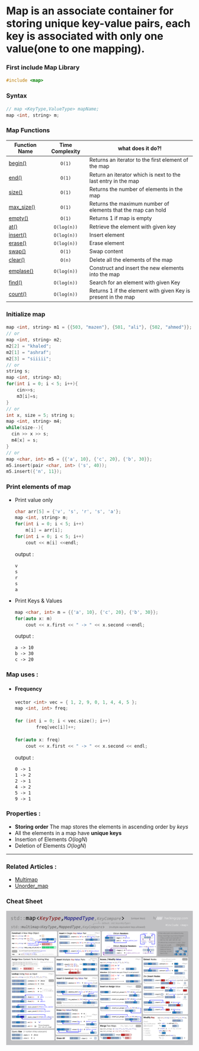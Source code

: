# **Map** is an associate container for storing unique key-value pairs, each key is associated with only one value(one to one mapping).

### First include Map Library
```cpp
#include <map>
```

### Syntax 
  ```cpp
  // map <KeyType,ValueType> mapName;
  map <int, string> m;
  ```
  
### Map Functions
| Function Name | Time Complexity | what does it do?! |
|--------------|:-----------------:|----------------------|
|[begin()](https://www.javatpoint.com/post/cpp-map-begin-function) | `O(1)` | Returns an iterator to the first element of the map|
|[end()](https://www.javatpoint.com/post/cpp-map-end-function) | `O(1)` | Return an iterator which is next to the last entry in the map|
|[size()](https://www.javatpoint.com/post/cpp-map-size-function) | `O(1)` | Returns the number of elements in the map|
|[max_size()](https://www.geeksforgeeks.org/map-max_size-in-c-stl/) | `O(1)` | Returns the maximum number of elements that the map can hold|
|[empty()](https://www.geeksforgeeks.org/mapempty-c-stl/) | `O(1)` | Returns 1 if map is empty|
|[at()](https://www.javatpoint.com/post/cpp-map-at-function) | `O(log(n))` | Retrieve the element with given key|
|[insert()](https://www.javatpoint.com/post/cpp-map-insert-function) | `O(log(n))` | Insert element|
|[erase()](https://www.geeksforgeeks.org/map-erase-function-in-c-stl/) | `O(log(n))` | Erase element|
|[swap()](https://www.javatpoint.com/post/cpp-map-swap-function) | `O(1)` | Swap content|
|[clear()](https://www.geeksforgeeks.org/mapclear-c-stl/) | `O(n)` | Delete all the elements of the map|
|[emplase()](https://www.javatpoint.com/post/cpp-map-emplace-function) | `O(log(n))` | Construct and insert the new elements into the map  |
|[find()](https://www.geeksforgeeks.org/map-find-function-in-c-stl/) | `O(log(n))` | Search for an element with given Key|
|[count()](https://www.geeksforgeeks.org/map-count-function-in-c-stl/) | `O(log(n))` | Returns 1 if the element with given Key is present in the map|

### Initialize map
  ```cpp
  map <int, string> m1 = {{503, "mazen"}, {501, "ali"}, {502, "ahmed"}};
  // or
  map <int, string> m2;
  m2[2] = "khaled";
  m2[1] = "ashraf";
  m2[3] = "siiiii";
  // or
  string s;
  map <int, string> m3;
  for(int i = 0; i < 5; i++){
      cin>>s;
      m3[i]=s;
  }
  // or
  int x, size = 5; string s;
  map <int, string> m4;
  while(size--){
    cin >> x >> s;
    m4[x] = s;
  }
  // or
  map <char, int> m5 = {{'a', 10}, {'c', 20}, {'b', 30}};
  m5.insert(pair <char, int> ('s', 40));
  m5.insert({'n', 11});
  ```
### Print elements of map
  - Print value only
    ```cpp
    char arr[5] = {'v', 's', 'r', 's', 'a'};
    map <int, string> m;
    for(int i = 0; i < 5; i++)
        m[i] = arr[i];
    for(int i = 0; i < 5; i++)
        cout << m[i] <<endl;
    ```
    output : 
    ```
    v
    s
    r
    s
    a
    ```
  - Print Keys & Values
    ```cpp
    map <char, int> m = {{'a', 10}, {'c', 20}, {'b', 30}};
    for(auto x: m)
        cout << x.first << " -> " << x.second <<endl;
    ```
    output :
    ```
    a -> 10
    b -> 30
    c -> 20
    ```
### Map uses :
  - #### Frequency
    ```cpp
    vector <int> vec = { 1, 2, 9, 0, 1, 4, 4, 5 };
    map <int, int> freq;

    for (int i = 0; i < vec.size(); i++)
            freq[vec[i]]++;

    for(auto x: freq)
        cout << x.first << " -> " << x.second << endl;
    ```
    output : 
    ```
    0 -> 1
    1 -> 2
    2 -> 1
    4 -> 2
    5 -> 1
    9 -> 1
    ```
### Properties :
  - **Storing order** The map stores the elements in ascending order by $keys$
  - All the elements in a map have **unique keys**
  - Insertion of Elements $O(log N)$
  - Deletion of Elements $O(log N)$
----
### Related Articles :
  - [Multimap](https://www.geeksforgeeks.org/multimap-associative-containers-the-c-standard-template-library-stl/?ref=rp)
  - [Unorder_map](https://en.cppreference.com/w/cpp/container/unordered_map)

### Cheat Sheet
![MapCheatSheet](../Images/map.png)
